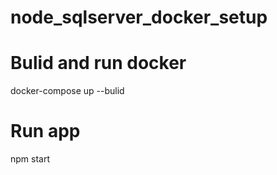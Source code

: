 # node_sqlserver_docker_setup

# Bulid and run docker

docker-compose up --bulid

# Run app

npm start
